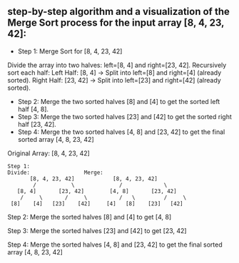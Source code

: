##  step-by-step algorithm and a visualization of the Merge Sort process for the input array [8, 4, 23, 42]:

* Step 1: Merge Sort for [8, 4, 23, 42]

Divide the array into two halves: left=[8, 4] and right=[23, 42].
Recursively sort each half:
 Left Half: [8, 4] -> Split into left=[8] and right=[4] (already sorted).
Right Half: [23, 42] -> Split into left=[23] and right=[42] (already sorted).
* Step 2: Merge the two sorted halves [8] and [4] to get the sorted left half [4, 8].
* Step 3: Merge the two sorted halves [23] and [42] to get the sorted right half [23, 42].
* Step 4: Merge the two sorted halves [4, 8] and [23, 42] to get the final sorted array [4, 8, 23, 42]

Original Array: [8, 4, 23, 42]
```
Step 1:
Divide:                 Merge:
       [8, 4, 23, 42]            [8, 4, 23, 42]
        /           \              /             \
   [8, 4]       [23, 42]        [4, 8]       [23, 42]
    /     \       /     \          /   \         /     \
 [8]    [4]   [23]    [42]     [4]   [8]    [23]   [42]

 ```

Step 2:
Merge the sorted halves [8] and [4] to get [4, 8]

Step 3:
Merge the sorted halves [23] and [42] to get [23, 42]

Step 4:
Merge the sorted halves [4, 8] and [23, 42] to get the final sorted array [4, 8, 23, 42]